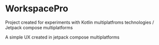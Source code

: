 # WorkspacePro
Project created for experiments with Kotlin multiplatfroms technologies / Jetpack compose multiplatforms

A simple UX created in jetpack compose multiplatforms 
